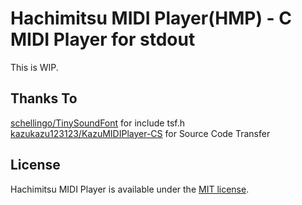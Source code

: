 # Hachimitsu MIDI Player(HMP) - C MIDI Player for stdout

This is WIP.

## Thanks To
[schellingo/TinySoundFont](https://github.com/schellingb/TinySoundFont) for include tsf.h  
[kazukazu123123/KazuMIDIPlayer-CS](https://github.com/kazukazu123123/KazuMIDIPlayer-CS) for Source Code Transfer

## License
Hachimitsu MIDI Player is available under the [MIT license](https://github.com/Zel9278/hmp/blob/main/LICENSE.txt).